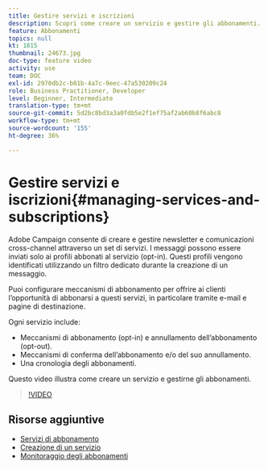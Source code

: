 ```yaml
---
title: Gestire servizi e iscrizioni
description: Scopri come creare un servizio e gestire gli abbonamenti.
feature: Abbonamenti
topics: null
kt: 1815
thumbnail: 24673.jpg
doc-type: feature video
activity: use
team: DOC
exl-id: 2970db2c-b01b-4a7c-9eec-47a530209c24
role: Business Practitioner, Developer
level: Beginner, Intermediate
translation-type: tm+mt
source-git-commit: 5d2bc8bd3a3a0fdb5e2f1ef75af2ab60b8f6abc8
workflow-type: tm+mt
source-wordcount: '155'
ht-degree: 36%

---
```


# Gestire servizi e iscrizioni{#managing-services-and-subscriptions}

Adobe Campaign consente di creare e gestire newsletter e comunicazioni cross-channel attraverso un set di servizi. I messaggi possono essere inviati solo ai profili abbonati al servizio (opt-in). Questi profili vengono identificati utilizzando un filtro dedicato durante la creazione di un messaggio.

Puoi configurare meccanismi di abbonamento per offrire ai clienti l’opportunità di abbonarsi a questi servizi, in particolare tramite e-mail e pagine di destinazione.

Ogni servizio include:

* Meccanismi di abbonamento (opt-in) e annullamento dell’abbonamento (opt-out).
* Meccanismi di conferma dell’abbonamento e/o del suo annullamento.
* Una cronologia degli abbonamenti.

Questo video illustra come creare un servizio e gestirne gli abbonamenti.

>[!VIDEO](https://video.tv.adobe.com/v/24673?quality=12)

## Risorse aggiuntive

* [Servizi di abbonamento](https://docs.adobe.com/content/help/en/campaign-standard/using/managing-processes-and-data/data-management-activities/subscription-services.html)
* [Creazione di un servizio](https://docs.adobe.com/content/help/en/campaign-standard/using/profiles-and-audiences/managing-subscriptions/creating-a-service.html)
* [Monitoraggio degli abbonamenti](https://docs.adobe.com/content/help/en/campaign-standard/using/profiles-and-audiences/managing-subscriptions/monitoring-subscriptions.html)

